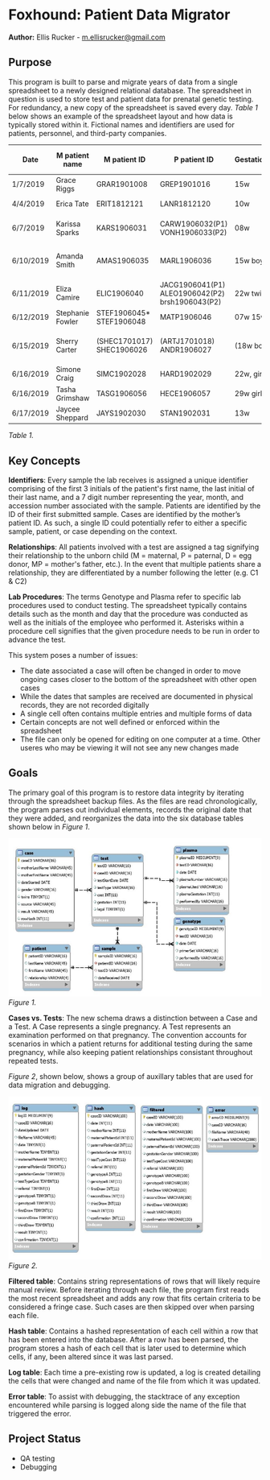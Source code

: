 # Foxhound: Patient Data Migrator
**Author:** Ellis Rucker - m.ellisrucker@gmail.com 

## Purpose
This program is built to parse and migrate years of data from a single spreadsheet to a newly designed
relational database. The spreadsheet in question is used to store test and patient data for prenatal
genetic testing. For redundancy, a new copy of the spreadsheet is saved every day. *Table 1* below shows an example of the spreadsheet layout and how data is typically stored within it. Fictional names and identifiers are used for patients, personnel, and third-party companies.

|Date     |M patient name  |M patient ID             |P patient ID                                   |Gestation/Gender  |test type/ cost     |Referral             |A Geno          |B Geno           |1st Draw          |2nd Draw                    |3rd Draw|4th Draw|5th Draw|Result              |Confirmation|
|---------|----------------|-------------------------|-----------------------------------------------|------------------|--------------------|---------------------|----------------|-----------------|------------------|----------------------------|--------|--------|--------|--------------------|------------|
|1/7/2019 |Grace Riggs     |GRAR1901008              |GREP1901016                                    |15w               |3wk, 950            |Binghamton DNA       |1/7 CM          |1/8 CM           |A/B-1/11 JD       |                            |        |        |        |match      |            |
|4/4/2019 |Erica Tate      | ERIT1812121             |LANR1812120                                    |10w               |3wk, 950            |EverGen              | 4/8 CM         |4/9 CM           |A-4/10 JD         |KATN1904033(23w) A/B-4/11 JD|        |        |        |mismatch            |            |
|6/7/2019 |Karissa Sparks  |KARS1906031              |CARW1906032(P1) VONH1906033(P2)                |08w               |early, 1650         |QuickTest Albuquerque|6/7 CM          |6/10 P2 CM       |A/B(p1)-6/12 JD   |                            |        |        |        |P1 match P2 mismatch|KARS1907033 |
|6/10/2019|Amanda Smith    |AMAS1906035              |MARL1906036                                    |15w boy/girl twins|3 wk, 950 1wk, 950  |Binghamton DNA       |*               |                 |                  |                            |        |        |        |                    |            |
|6/11/2019|Eliza Camire    |ELIC1906040              |JACG1906041(P1) ALEO1906042(P2) brsh1906043(P2)|22w twin girls    |1wk, 1250           |QuickTest Worcester  |6/11 CM         |*                |                  |                            |        |        |        |                    |            |
|6/12/2019|Stephanie Fowler|STEF1906045* STEF1906048 |MATP1906046                                    |07w 15w           |early, 1050         |Accurate Diagnostics |                |                 |thurs-mon *       |STEF1906048                 |        |        |        |                    |            |
|6/15/2019|Sherry Carter   |(SHEC1701017) SHEC1906026|(ARTJ1701018) ANDR1906027                      |(18w boy) 11w     |(1wk, 1250) 3wk, 950|Raleigh DNA          |(1/9 BW) 6/21 CM|(1/10 BW) 6/24 CM|(A/B-1/11 JD) A/B-|                            |        |        |        |(mismatch)          |            |
|6/16/2019|Simone Craig    |SIMC1902028              |HARD1902029                                    |22w, girl         |1wk, 1250           |EverGen              |6/16 CM         |2/7 CM           |A/B-2/11 JD       |                            |        |        |        |match               |            |
|6/16/2019|Tasha Grimshaw  |TASG1906056              |HECE1906057                                    |29w girl          |1wk, 1050           |Western Diagnostics  |*               |                 |                  |                            |        |        |        |                    |            |
|6/17/2019|Jaycee Sheppard |JAYS1902030              |STAN1902031                                    |13w               |1wk, 1050           |Kentucky Testing     |6/17 CM         |6/18 CM          |A/B-6/19 JD       |                            |        |        |        |match               |            |


*Table 1.*

## Key Concepts
**Identifiers**: Every sample the lab receives is assigned a unique identifier comprising of the first 3 initials of the patient's first name, the last initial of their last name, and a 7 digit number representing the year, month, and accession number associated with the sample. Patients are identified by the ID of their first submitted sample. Cases are identified by the mother’s patient ID. As such, a single ID could potentially refer to either a specific sample, patient, or case depending on the context.

**Relationships**: All patients involved with a test are assigned a tag signifying their relationship to the unborn child (M = maternal, P = paternal, D = egg donor, MP = mother's father, etc.). In the event that multiple patients share a relationship, they are differentiated by a number following the letter (e.g. C1 & C2)

**Lab Procedures**: The terms Genotype and Plasma refer to specific lab procedures used to conduct testing. The spreadsheet typically contains details such as the month and day that the procedure was conducted as well as the initials of the employee who performed it. Asterisks within a procedure cell signifies that the given procedure needs to be run in order to advance the test.


This system poses a number of issues:
* The date associated a case will often be changed in order to move ongoing cases closer to the
bottom of the spreadsheet with other open cases
* While the dates that samples are received are documented in physical records, they are not recorded digitally 
* A single cell often contains multiple entries and multiple forms of data
* Certain concepts are not well defined or enforced within the spreadsheet
* The file can only be opened for editing on one computer at a time. Other useres who may be 
viewing it will not see any new changes made

## Goals
The primary goal of this program is to restore data integrity by iterating through the spreadsheet backup files. As the files are read chronologically, the program parses out individual elements, records the original date that they were added, and reorganizes the data  into the six database tables shown below in *Figure 1*. 

![Development Database 1](Media/Migration%20Database%20ERD.jpg)
*Figure 1.*


**Cases vs. Tests**: The new schema draws a distinction between a Case and a Test. A Case represents a single pregnancy. A Test represents an examination performed on that pregnancy. The convention accounts for scenarios in which a patient returns for additional testing during the same pregnancy, while also keeping patient relationships consistant throughout repeated tests.


*Figure 2*, shown below, shows a group of auxillary tables that are used for data migration and debugging.


![Development Database 2](Media/Test%20Database%20ERD.jpg)
*Figure 2.*


**Filtered table**: Contains string representations of rows that will likely require manual review. Before iterating through each file, the program first reads the most recent spreadsheet and adds any row that fits certain criteria to be considered a fringe case. Such cases are then skipped over when parsing each file.

**Hash table**: Contains a hashed representation of each cell within a row that has been entered into the database. After a row has been parsed, the program stores a hash of each cell that is later used to determine which cells, if any, been altered since it was last parsed.

**Log table**: Each time a pre-existing row is updated, a log is created detailing the cells that were changed and name of the file from which it was updated.

**Error table**: To assist with debugging, the stacktrace of any exception encountered while parsing is logged along side the name of the file that triggered the error.


## Project Status
* QA testing
* Debugging


